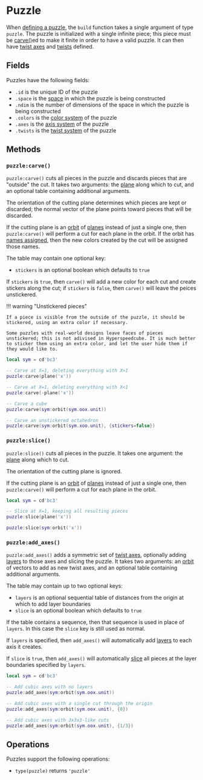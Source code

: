 # Puzzle

When [defining a puzzle](../puzzle-library.md#puzzlesadd), the `build` function takes a single argument of type `puzzle`. The puzzle is initialized with a single infinite piece; this piece must be [carve()](#puzzlecarve)ed to make it finite in order to have a valid puzzle. It can then have [twist axes](#puzzleadd_axes) and [twists](twists.md#puzzletwistsadd) defined.

## Fields

Puzzles have the following fields:

- `.id` is the unique ID of the puzzle
- `.space` is the [space](../geometry/space.md) in which the puzzle is being constructed
- `.ndim` is the number of dimensions of the space in which the puzzle is being constructed
- `.colors` is the [color system](colors.md) of the puzzle
- `.axes` is the [axis system](axes.md) of the puzzle
- `.twists` is the [twist system](twists.md) of the puzzle

## Methods

### `puzzle:carve()`

`puzzle:carve()` cuts all pieces in the puzzle and discards pieces that are "outside" the cut. It takes two arguments: the [plane](../geometry/hyperplane.md) along which to cut, and an optional table containing additional arguments.

The orientation of the cutting plane determines which pieces are kept or discarded; the normal vector of the plane points toward pieces that will be discarded.

If the cutting plane is an [orbit](../geometry/orbit.md) of [planes](../geometry/hyperplane.md) instead of just a single one, then `puzzle:carve()` will perform a cut for each plane in the orbit. If the orbit has [names assigned](../geometry/orbit.md#orbitwith), then the new colors created by the cut will be assigned those names.

The table may contain one optional key:

- `stickers` is an optional boolean which defaults to `true`

If `stickers` is `true`, then `carve()` will add a new color for each cut and create stickers along the cut; if `stickers` is `false`, then `carve()` will leave the peices unstickered.

!!! warning "Unstickered pieces"

    If a piece is visible from the outside of the puzzle, it should be stickered, using an extra color if necessary.

    Some puzzles with real-world designs leave faces of pieces unstickered; this is not adivised in Hyperspeedcube. It is much better to sticker them using an extra color, and let the user hide them if they would like to.

```lua title="Examples using puzzle:carve()"
local sym = cd'bc3'

-- Carve at X=1, deleting everything with X>1
puzzle:carve(plane('x'))

-- Carve at X=1, deleting everything with X<1
puzzle:carve(-plane('x'))

-- Carve a cube
puzzle:carve(sym:orbit(sym.oox.unit))

-- Carve an unstickered octahedron
puzzle:carve(sym:orbit(sym.xoo.unit), {stickers=false})
```

### `puzzle:slice()`

`puzzle:slice()` cuts all pieces in the puzzle. It takes one argument: the [plane](../geometry/hyperplane.md) along which to cut.

The orientation of the cutting plane is ignored.

If the cutting plane is an [orbit](../geometry/orbit.md) of [planes](../geometry/hyperplane.md) instead of just a single one, then `puzzle:carve()` will perform a cut for each plane in the orbit.

```lua title="Examples using puzzle:slice()"
local sym = cd'bc3'

-- Slice at X=1, keeping all resulting pieces
puzzle:slice(plane('x'))

puzzle:slice(sym:orbit('x'))
```

### `puzzle:add_axes()`

`puzzle:add_axes()` adds a symmetric set of [twist axes](axes.md), optionally adding [layers](twists.md#layer-system) to those axes and slicing the puzzle. It takes two arguments: an [orbit](../geometry/orbit.md) of vectors to add as new twist axes, and an optional table containing additional arguments.

The table may contain up to two optional keys:

- `layers` is an optional sequential table of distances from the origin at which to add layer boundaries
- `slice` is an optional boolean which defaults to `true`

If the table contains a sequence, then that sequence is used in place of `layers`. In this case the `slice` key is still used as normal.

If `layers` is specified, then `add_axes()` will automatically add [layers](twists.md#layer-system) to each axis it creates.

If `slice` is `true`, then `add_axes()` will automatically [slice](#puzzleslice) all pieces at the layer boundaries specified by `layers`.

```lua title="Examples using puzzle:add_axes()"
local sym = cd'bc3'

-- Add cubic axes with no layers
puzzle:add_axes(sym:orbit(sym.oox.unit))

-- Add cubic axes with a single cut through the origin
puzzle:add_axes(sym:orbit(sym.oox.unit), {0})

-- Add cubic axes with 3x3x3-like cuts
puzzle:add_axes(sym:orbit(sym.oox.unit), {1/3})
```

## Operations

Puzzles support the following operations:

- `type(puzzle)` returns `'puzzle'`
